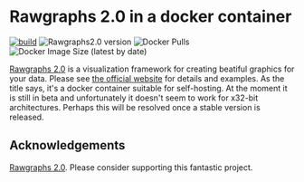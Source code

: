 # Rawgraphs 2.0 in a docker container
[![build](https://github.com/hvalev/rawgraphs2.0-docker/actions/workflows/build.yml/badge.svg)](https://github.com/hvalev/rawgraphs2.0-docker/actions/workflows/build.yml)
![Rawgraphs2.0 version](https://img.shields.io/badge/version-2.0.0--beta.9-brightgreen)
![Docker Pulls](https://img.shields.io/docker/pulls/hvalev/rawgraphs2.0)
![Docker Image Size (latest by date)](https://img.shields.io/docker/image-size/hvalev/rawgraphs2.0)

[Rawgraphs 2.0](https://github.com/rawgraphs/rawgraphs-app) is a visualization framework for creating beatiful graphics for your data. Please see [the official website](https://app.rawgraphs.io/) for details and examples. As the title says, it's a docker container suitable for self-hosting. At the moment it is still in beta and unfortunately it doesn't seem to work for x32-bit architectures. Perhaps this will be resolved once a stable version is released.

## Acknowledgements
[Rawgraphs 2.0](https://github.com/rawgraphs/rawgraphs-app). Please consider supporting this fantastic project.
